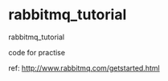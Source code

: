 # rabbitmq_tutorial
rabbitmq_tutorial 

code for practise 



ref:
http://www.rabbitmq.com/getstarted.html
